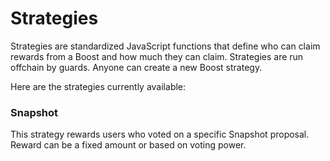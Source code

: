 # Strategies

Strategies are standardized JavaScript functions that define who can claim rewards from a Boost and how much they can claim. Strategies are run offchain by guards. Anyone can create a new Boost strategy.&#x20;

Here are the strategies currently available:

### Snapshot

This strategy rewards users who voted on a specific Snapshot proposal. Reward can be a fixed amount or based on voting power.
